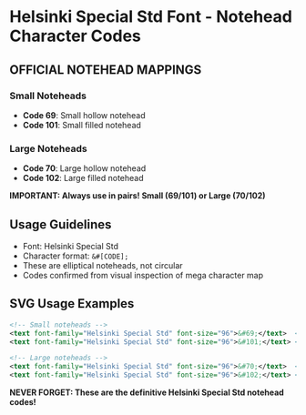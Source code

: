 # Helsinki Special Std Font - Notehead Character Codes

## OFFICIAL NOTEHEAD MAPPINGS

### Small Noteheads
- **Code 69**: Small hollow notehead
- **Code 101**: Small filled notehead

### Large Noteheads  
- **Code 70**: Large hollow notehead
- **Code 102**: Large filled notehead

**IMPORTANT: Always use in pairs! Small (69/101) or Large (70/102)**

## Usage Guidelines
- Font: Helsinki Special Std
- Character format: `&#[CODE];`
- These are elliptical noteheads, not circular
- Codes confirmed from visual inspection of mega character map

## SVG Usage Examples
```xml
<!-- Small noteheads -->
<text font-family="Helsinki Special Std" font-size="96">&#69;</text>  <!-- Small hollow -->
<text font-family="Helsinki Special Std" font-size="96">&#101;</text> <!-- Small filled -->

<!-- Large noteheads -->
<text font-family="Helsinki Special Std" font-size="96">&#70;</text>  <!-- Large hollow -->
<text font-family="Helsinki Special Std" font-size="96">&#102;</text> <!-- Large filled -->
```

**NEVER FORGET: These are the definitive Helsinki Special Std notehead codes!**